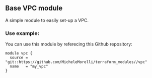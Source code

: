 ## Base VPC module

A simple module to easily set-up a VPC. 



### Use example:

You can use this module by referecing this Github repository:

```
module vpc {                                                                     
  source = "git::https://github.com/MicheleMorelli/terraform_modules//vpc"  
  name   = "my_vpc"                                                          
} 
```
